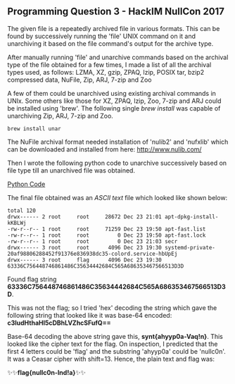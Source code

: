 ## Programming Question 3 - HackIM NullCon 2017

The given file is a repeatedly archived file in various formats. This can be found by successively running the 'file' UNIX command on it and unarchiving it based on the file command's output for the archive type.

After manually running 'file' and unarchive commands based on the archival type of the file obtained for a few times, I made a list of all the archival types used, as follows:
LZMA, XZ, gzip, ZPAQ, lzip, POSIX tar, bzip2 compressed data, NuFile, Zip, ARJ, 7-zip and Zoo

A few of them could be unarchived using existing archival commands in UNIx. Some others like those for XZ, ZPAQ, lzip, Zoo, 7-zip and ARJ could be installed using 'brew'. The following single *brew install* was capable of unarchiving Zip, ARJ, 7-zip and Zoo.
```
brew install unar
```

The NuFile archival format needed installation of 'nulib2' and 'nufxlib' which can be downloaded and installed from here: http://www.nulib.com/

Then I wrote the following python code to unarchive successively based on file type till an unarchived file was obtained.

[Python Code](https://github.com/unique-nms/nullcon-2017-hackim-prog3/blob/master/p3.py)

The final file obtained was an *ASCII text* file which looked like shown below:

```
total 120
drwx------ 2 root     root     28672 Dec 23 21:01 apt-dpkg-install-kKBLWj
-rw-r--r-- 1 root     root     71259 Dec 23 19:50 apt-fast.list
-rw-r--r-- 1 root     root         0 Dec 23 19:50 apt-fast.lock
-rw-r--r-- 1 root     root         0 Dec 23 21:03 secr
drwx------ 3 root     root      4096 Dec 23 19:30 systemd-private-20af98806288452f91376e836938dc35-colord.service-hbUpEj
drwx------ 3 root     flag      4096 Dec 23 19:30 63336C756448746861486C35634442684C565A686353467566513D3D
```

Found flag string **63336C756448746861486C35634442684C565A686353467566513D3D**.

This was not the flag; so I tried 'hex' decoding the string which gave the following string that looked like it was base-64 encoded:
**c3ludHthaHl5cDBhLVZhcSFufQ==**

Base-64 decoding the above string gave this, **synt{ahyyp0a-Vaq!n}**.
This looked like the cipher text for the flag. On inspection, I predicted that the first 4 letters could be 'flag' and the substring 'ahyyp0a' could be 'nullc0n'. It was a Ceasar cipher with shift=13. Hence, the plain text and flag was:

:sparkles::sparkles:**flag{nullc0n-Ind!a}**:sparkles::sparkles:
